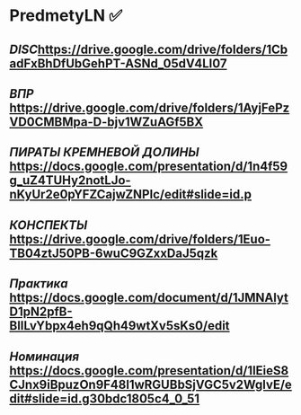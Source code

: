 # PredmetyLN :white_check_mark:
***DISC***https://drive.google.com/drive/folders/1CbadFxBhDfUbGehPT-ASNd_05dV4LI07
------------------------------------------------------------------------------------
***ВПР***
https://drive.google.com/drive/folders/1AyjFePzVD0CMBMpa-D-bjv1WZuAGf5BX
------------------------------------------------------------------------------------
***ПИРАТЫ КРЕМНЕВОЙ ДОЛИНЫ***
https://docs.google.com/presentation/d/1n4f59g_uZ4TUHy2notLJo-nKyUr2e0pYFZCajwZNPlc/edit#slide=id.p
------------------------------------------------------------------------------------------------------
***КОНСПЕКТЫ***
https://drive.google.com/drive/folders/1Euo-TB04ztJ50PB-6wuC9GZxxDaJ5qzk
--------------------------------------------------------------------------------------
***Практика***
https://docs.google.com/document/d/1JMNAlytD1pN2pfB-BlILvYbpx4eh9qQh49wtXv5sKs0/edit
--------------------------------------------------------------------------------------
***Номинация***
https://docs.google.com/presentation/d/1lEieS8CJnx9iBpuzOn9F48l1wRGUBbSjVGC5v2WglvE/edit#slide=id.g30bdc1805c4_0_51
--------------------------------------------------------------------------------------------
